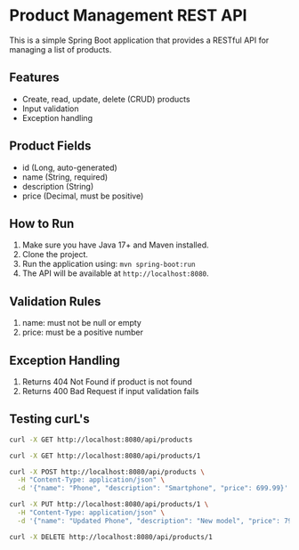 # Product Management REST API

This is a simple Spring Boot application that provides a RESTful API for managing a list of products.

## Features

- Create, read, update, delete (CRUD) products
- Input validation
- Exception handling

## Product Fields

- id (Long, auto-generated)
- name (String, required)
- description (String)
- price (Decimal, must be positive)

## How to Run

1. Make sure you have Java 17+ and Maven installed.
2. Clone the project.
3. Run the application using: ```mvn spring-boot:run```
4. The API will be available at `http://localhost:8080`.

## Validation Rules

1. name: must not be null or empty
2. price: must be a positive number

## Exception Handling

1. Returns 404 Not Found if product is not found
2. Returns 400 Bad Request if input validation fails

## Testing curL's

```bash
curl -X GET http://localhost:8080/api/products

curl -X GET http://localhost:8080/api/products/1

curl -X POST http://localhost:8080/api/products \
  -H "Content-Type: application/json" \
  -d '{"name": "Phone", "description": "Smartphone", "price": 699.99}'

curl -X PUT http://localhost:8080/api/products/1 \
  -H "Content-Type: application/json" \
  -d '{"name": "Updated Phone", "description": "New model", "price": 799.99}'

curl -X DELETE http://localhost:8080/api/products/1